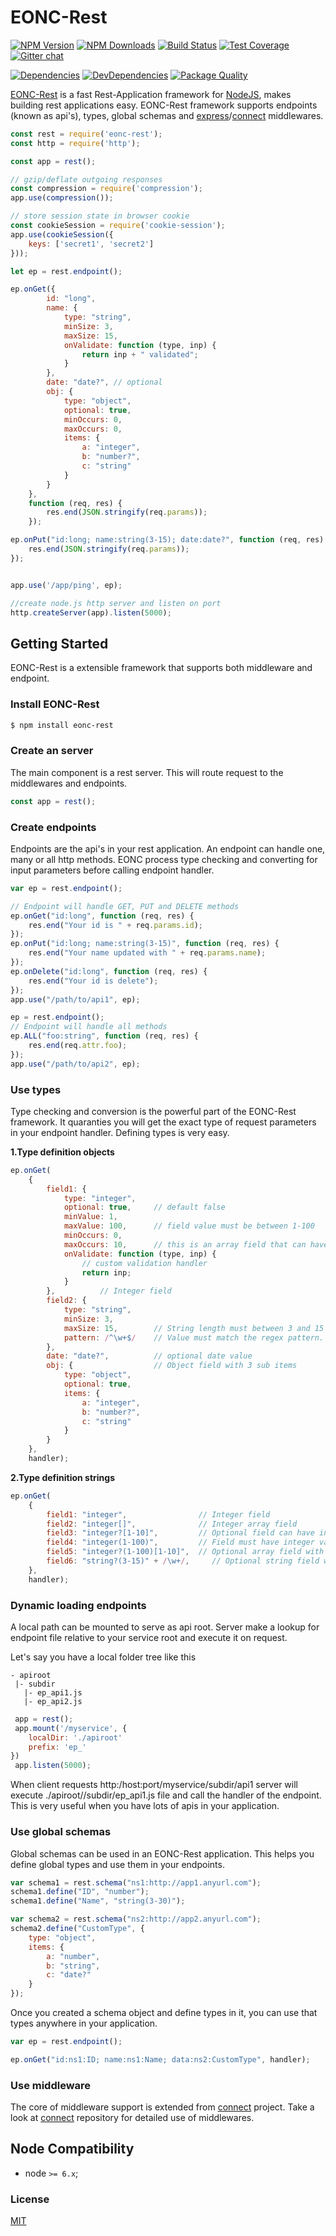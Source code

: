 # EONC-Rest

[![NPM Version][npm-image]][npm-url]
[![NPM Downloads][downloads-image]][downloads-url]
[![Build Status][travis-image]][travis-url]
[![Test Coverage][coveralls-image]][coveralls-url]
[![Gitter chat][gitter-image]][gitter-url]

[![Dependencies][dependencies-image]][dependencies-url]
[![DevDependencies][devdependencies-image]][devdependencies-url]
[![Package Quality][quality-image]][quality-url]

[EONC-Rest](https://github.com/panates/eonc-rest) is a fast Rest-Application framework for [NodeJS](http://nodejs.org), makes building rest applications easy.
EONC-Rest framework supports  endpoints (known as api's), types, global schemas and [express](https://github.com/expressjs/express)/[connect](https://github.com/senchalabs/connect) middlewares.


```js
const rest = require('eonc-rest');
const http = require('http');

const app = rest();

// gzip/deflate outgoing responses
const compression = require('compression');
app.use(compression());

// store session state in browser cookie
const cookieSession = require('cookie-session');
app.use(cookieSession({
    keys: ['secret1', 'secret2']
}));

let ep = rest.endpoint();

ep.onGet({
        id: "long",
        name: {
            type: "string",
            minSize: 3,
            maxSize: 15,
            onValidate: function (type, inp) {
                return inp + " validated";
            }
        },
        date: "date?", // optional
        obj: {
            type: "object",
            optional: true,
            minOccurs: 0,
            maxOccurs: 0,
            items: {
                a: "integer",
                b: "number?",
                c: "string"
            }
        }
    },
    function (req, res) {
        res.end(JSON.stringify(req.params));
    });

ep.onPut("id:long; name:string(3-15); date:date?", function (req, res) {
    res.end(JSON.stringify(req.params));
});


app.use('/app/ping', ep);

//create node.js http server and listen on port
http.createServer(app).listen(5000);
```
## Getting Started

EONC-Rest is a extensible framework that supports both middleware and endpoint.

### Install EONC-Rest

```sh
$ npm install eonc-rest
```

### Create an server

The main component is a rest server. This will route request to the middlewares and endpoints.

```js
const app = rest();
```
### Create endpoints

Endpoints are the api's in your rest application. An endpoint can handle one, many or all http methods. EONC process type checking and converting for input parameters before calling endpoint handler.  

```js
var ep = rest.endpoint();

// Endpoint will handle GET, PUT and DELETE methods
ep.onGet("id:long", function (req, res) {
    res.end("Your id is " + req.params.id);
});
ep.onPut("id:long; name:string(3-15)", function (req, res) {
    res.end("Your name updated with " + req.params.name);
});
ep.onDelete("id:long", function (req, res) {
    res.end("Your id is delete");
});
app.use("/path/to/api1", ep);

ep = rest.endpoint();
// Endpoint will handle all methods
ep.ALL("foo:string", function (req, res) {
    res.end(req.attr.foo);
});
app.use("/path/to/api2", ep);
```

### Use types
Type checking and conversion is the powerful part of the EONC-Rest framework. It quaranties you will get the exact type of request parameters in your endpoint handler. Defining types is very easy.

**1.Type definition objects**
```js
ep.onGet(
    {
        field1: {
            type: "integer",
            optional: true,     // default false
            minValue: 1,
            maxValue: 100,      // field value must be between 1-100
            minOccurs: 0,
            maxOccurs: 10,      // this is an array field that can have 10 items max
            onValidate: function (type, inp) {
                // custom validation handler
                return inp;
            }
        },          // Integer field
        field2: {
            type: "string",
            minSize: 3,
            maxSize: 15,        // String length must between 3 and 15
            pattern: /^\w+$/    // Value must match the regex pattern.
        },
        date: "date?",          // optional date value
        obj: {                  // Object field with 3 sub items
            type: "object",
            optional: true,
            items: {
                a: "integer",
                b: "number?",
                c: "string"
            }
        }
    },
    handler);
```

**2.Type definition strings**
```js
ep.onGet(
    {
        field1: "integer",                // Integer field
        field2: "integer[]",              // Integer array field
        field3: "integer?[1-10]",         // Optional field can have integer array that have at least 1, max 10 items
        field4: "integer(1-100)",         // Field must have integer values between 1 and 100 
        field5: "integer?(1-100)[1-10]",  // Optional array field with value range checking   
        field6: "string?(3-15)" + /\w+/,     // Optional string field with value pattern checking
    },
    handler);
```

### Dynamic loading endpoints
A local path can be mounted to serve as api root. Server make a lookup for endpoint file relative to your service root and execute it on request.

Let's say you have a local folder tree like this
 ```
 - apiroot
  |- subdir
    |- ep_api1.js
    |- ep_api2.js
 ```
 ```js
  app = rest();
  app.mount('/myservice', {
     localDir: './apiroot'
     prefix: 'ep_'
 })
  app.listen(5000);
 
 ```
  
When client requests http:/host:port/myservice/subdir/api1 server will execute ./apiroot//subdir/ep_api1.js file and call the handler of the endpoint. This is very useful when you have lots of apis in your application. 
 

### Use global schemas
Global schemas can be used in an EONC-Rest application. This helps you define global types and use them in your endpoints. 

```js
var schema1 = rest.schema("ns1:http://app1.anyurl.com");
schema1.define("ID", "number");
schema1.define("Name", "string(3-30)");

var schema2 = rest.schema("ns2:http://app2.anyurl.com");
schema2.define("CustomType", {
    type: "object",
    items: {
        a: "number",
        b: "string",
        c: "date?"
    }
});
```
Once you created a schema object and define types in it, you can use that types anywhere in your application.

```js
var ep = rest.endpoint();

ep.onGet("id:ns1:ID; name:ns1:Name; data:ns2:CustomType", handler);

```

### Use middleware

The core of middleware support is extended from [connect](https://github.com/senchalabs/connect) project. Take a look at [connect](https://github.com/senchalabs/connect) repository for detailed use of middlewares. 

## Node Compatibility

  - node `>= 6.x`;
  
### License
[MIT](LICENSE)

[npm-image]: https://img.shields.io/npm/v/eonc-rest.svg
[npm-url]: https://npmjs.org/package/eonc-rest
[travis-image]: https://img.shields.io/travis/panates/eonc-rest/master.svg
[travis-url]: https://travis-ci.org/panates/eonc-rest
[coveralls-image]: https://img.shields.io/coveralls/panates/eonc-rest/master.svg
[coveralls-url]: https://coveralls.io/r/panates/eonc-rest
[downloads-image]: https://img.shields.io/npm/dm/eonc-rest.svg
[downloads-url]: https://npmjs.org/package/eonc-rest
[dependencies-image]: https://david-dm.org/panates/eonc-rest.svg
[dependencies-url]:https://david-dm.org/panates/eonc-rest#info=dependencies
[devdependencies-image]: https://david-dm.org/panates/eonc-rest/dev-status.svg
[devdependencies-url]:https://david-dm.org/panates/eonc-rest?type=dev
[gitter-image]: https://badges.gitter.im/panates/eonc-rest.svg
[gitter-url]: https://gitter.im/panates/eonc-rest?utm_source=badge&utm_medium=badge&utm_campaign=pr-badge&utm_content=badge
[quality-image]: http://npm.packagequality.com/shield/eonc-rest.png
[quality-url]: http://packagequality.com/#?package=eonc-rest